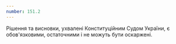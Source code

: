 ```yaml
---
number: 151.2
---
```


Рішення та висновки, ухвалені Конституційним Судом України, є обов'язковими, остаточними і не можуть бути оскаржені.


